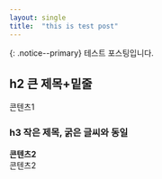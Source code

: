 ```yaml
---
layout: single
title:  "this is test post"
---
```

{: .notice--primary} 
테스트 포스팅입니다.
<br>
## h2 큰 제목+밑줄
콘텐츠1

### h3 작은 제목, 굵은 글씨와 동일
**콘텐츠2**<br>
콘텐츠2
